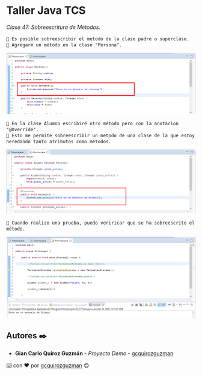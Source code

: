 # Taller Java TCS

_Clase 47: Sobreescritura de Métodos._

```
📢 Es posible sobreescribir el metodo de la clase padre o superclase.
📢 Agregaré un método en la clase "Persona".
```

![Error: imagen no ha sido cargada](https://github.com/gcquirozguzman/java-tcs-202001/blob/Clase-47/imagenes/pagina_47_1.png)

```
📢 En la clase Alumno escribiré otro método pero con la anotacion "@Override".
📢 Esto me permite sobreescribir un metodo de una clase de la que estoy heredando tanto atributos como métodos.
```

![Error: imagen no ha sido cargada](https://github.com/gcquirozguzman/java-tcs-202001/blob/Clase-47/imagenes/pagina_47_2.png)

```
📢 Cuando realizo una prueba, puedo veriricar que se ha sobreescrito el método.
```

![Error: imagen no ha sido cargada](https://github.com/gcquirozguzman/java-tcs-202001/blob/Clase-47/imagenes/pagina_47_3.png)

## Autores ✒️

* **Gian Carlo Quiroz Guzmán** - *Proyecto Demo* - [gcquirozguzman](https://github.com/gcquirozguzman)



⌨️ con ❤️ por [gcquirozguzman](https://github.com/gcquirozguzman) 😊
